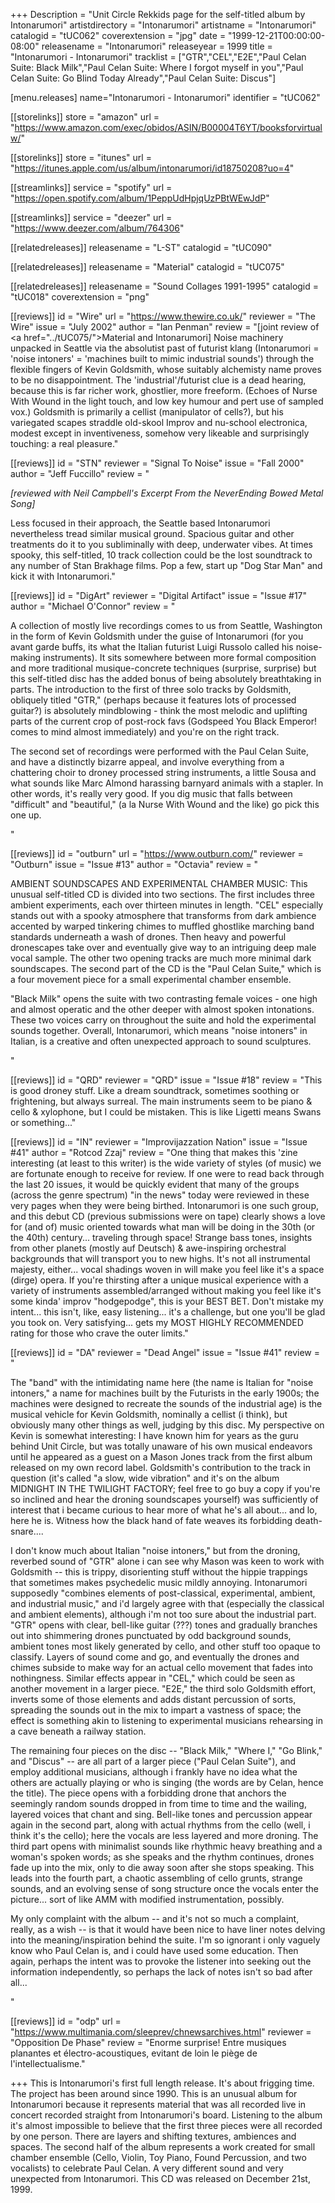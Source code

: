 +++
Description = "Unit Circle Rekkids page for the self-titled album by Intonarumori"
artistdirectory = "Intonarumori"
artistname = "Intonarumori"
catalogid = "tUC062"
coverextension = "jpg"
date = "1999-12-21T00:00:00-08:00"
releasename = "Intonarumori"
releaseyear = 1999
title = "Intonarumori - Intonarumori"
tracklist = ["GTR","CEL","E2E","Paul Celan Suite: Black Milk","Paul Celan Suite: Where I forgot myself in you","Paul Celan Suite: Go Blind Today Already","Paul Celan Suite: Discus"]

[menu.releases]
	name="Intonarumori - Intonarumori"
	identifier = "tUC062"

[[storelinks]]
	store = "amazon"
	url = "https://www.amazon.com/exec/obidos/ASIN/B00004T6YT/booksforvirtualw/"

[[storelinks]]
	store = "itunes"
	url = "https://itunes.apple.com/us/album/intonarumori/id18750208?uo=4"

[[streamlinks]]
	service = "spotify"
	url = "https://open.spotify.com/album/1PeppUdHpjqUzPBtWEwJdP"

[[streamlinks]]
	service = "deezer"
	url = "https://www.deezer.com/album/764306"


[[relatedreleases]]
	releasename = "L-ST"
	catalogid = "tUC090"

[[relatedreleases]]
	releasename = "Material"
	catalogid = "tUC075"

[[relatedreleases]]
	releasename = "Sound Collages 1991-1995"
	catalogid = "tUC018"
	coverextension = "png"


[[reviews]]
	id = "Wire"
	url = "https://www.thewire.co.uk/"
	reviewer = "The Wire"
	issue = "July 2002"
	author = "Ian Penman"
	review = "[joint review of <a href=\"../tUC075/\">Material</a> and Intonarumori] Noise machinery unpacked in Seattle via the absolutist past of futurist klang (Intonarumori = 'noise intoners' = 'machines built to mimic industrial sounds') through the flexible fingers of Kevin Goldsmith, whose suitably alchemisty name proves to be no disappointment. The 'industrial'/futurist clue is a dead hearing, because this is far richer work, ghostlier, more freeform. (Echoes of Nurse With Wound in the light touch, and low key humour and pert use of sampled vox.) Goldsmith is primarily a cellist (manipulator of cells?), but his variegated scapes straddle old-skool Improv and nu-school electronica, modest except in inventiveness, somehow very likeable and surprisingly touching: a real pleasure."

[[reviews]]
	id = "STN"
	reviewer = "Signal To Noise"
	issue = "Fall 2000"
	author = "Jeff Fuccillo"
	review = "<p><i>[reviewed with Neil Campbell's Excerpt From the NeverEnding Bowed Metal Song]</i></p> <p>Less focused in their approach, the Seattle based Intonarumori nevertheless tread similar musical ground. Spacious guitar and other treatments do it to you subliminally with deep, underwater vibes. At times spooky, this self-titled, 10 track collection could be the lost soundtrack to any number of Stan Brakhage films. Pop a few, start up &quot;Dog Star Man&quot; and kick it with Intonarumori."

[[reviews]]
	id = "DigArt"
	reviewer = "Digital Artifact"
	issue = "Issue #17"
	author = "Michael O'Connor"
	review = "<p>A collection of mostly live recordings comes to us from Seattle, Washington in the form of Kevin Goldsmith under the guise of Intonarumori (for you avant garde buffs, its what the Italian futurist Luigi Russolo called his noise-making instruments). It sits somewhere between more formal composition and more traditional musique-concrete techniques (surprise, surprise) but this self-titled disc has the added bonus of being absolutely breathtaking in parts. The introduction to the first of three solo tracks by Goldsmith, obliquely titled &quot;GTR,&quot; (perhaps because it features lots of processed guitar?) is absolutely mindblowing - think the most melodic and uplifting parts of the current crop of post-rock favs (Godspeed You Black Emperor! comes to mind almost immediately) and you're on the right track.</p> <p>The second set of recordings were performed with the Paul Celan Suite, and have a distinctly bizarre appeal, and involve everything from a chattering choir to droney processed string instruments, a little Sousa and what sounds like Marc Almond harassing barnyard animals with a stapler. In other words, it's really very good. If you dig music that falls between &quot;difficult&quot; and &quot;beautiful,&quot; (a la Nurse With Wound and the like) go pick this one up.</p>"

[[reviews]]
	id = "outburn"
	url = "https://www.outburn.com/"
	reviewer = "Outburn"
	issue = "Issue #13"
	author = "Octavia"
	review = "<p>AMBIENT SOUNDSCAPES AND EXPERIMENTAL CHAMBER MUSIC: This unusual self-titled CD is divided into two sections. The first includes three ambient experiments, each over thirteen minutes in length. &quot;CEL&quot; especially stands out with a spooky atmosphere that transforms from dark ambience accented by warped tinkering chimes to muffled ghostlike marching band standards underneath a wash of drones. Then heavy and powerful dronescapes take over and eventually give way to an intriguing deep male vocal sample. The other two opening tracks are much more minimal dark soundscapes. The second part of the CD is the &quot;Paul Celan Suite,&quot; which is a four movement piece for a small experimental chamber ensemble.</p> <p>&quot;Black Milk&quot; opens the suite with two contrasting female voices - one high and almost operatic and the other deeper with almost spoken intonations. These two voices carry on throughout the suite and hold the experimental sounds together. Overall, Intonarumori, which means &quot;noise intoners&quot; in Italian, is a creative and often unexpected approach to sound sculptures.</p>"

[[reviews]]
	id = "QRD"
	reviewer = "QRD"
	issue = "Issue #18"
	review = "This is good droney stuff. Like a dream soundtrack, sometimes soothing or frightening, but always surreal. The main instruments seem to be piano &amp; cello &amp; xylophone, but I could be mistaken. This is like Ligetti means Swans or something..."

[[reviews]]
	id = "IN"
	reviewer = "Improvijazzation Nation"
	issue = "Issue #41"
	author = "Rotcod Zzaj"
	review = "One thing that makes this 'zine interesting (at least to this writer) is the wide variety of styles (of music) we are fortunate enough to receive for review. If one were to read back through the last 20 issues, it would be quickly evident that many of the groups (across the genre spectrum) &quot;in the news&quot; today were reviewed in these very pages when they were being birthed. Intonarumori is one such group, and this debut CD (previous submissions were on tape) clearly shows a love for (and of) music oriented towards what man will be doing in the 30th (or the 40th) century... traveling through space! Strange bass tones, insights from other planets (mostly auf Deutsch) &amp; awe-inspiring orchestral backgrounds that will transport you to new highs. It's not all instrumental majesty, either... vocal shadings woven in will make you feel like it's a space (dirge) opera. If you're thirsting after a unique musical experience with a variety of instruments assembled/arranged without making you feel like it's some kinda' improv &quot;hodgepodge&quot;, this is your BEST BET. Don't mistake my intent... this isn't, like, easy listening... it's a challenge, but one you'll be glad you took on. Very satisfying... gets my MOST HIGHLY RECOMMENDED rating for those who crave the outer limits."

[[reviews]]
	id = "DA"
	reviewer = "Dead Angel"
	issue = "Issue #41"
	review = "<p>The &quot;band&quot; with the intimidating name here (the name is Italian for &quot;noise intoners,&quot; a name for machines built by the Futurists in the early 1900s; the machines were designed to recreate the sounds of the industrial age) is the musical vehicle for Kevin Goldsmith, nominally a cellist (i think), but obviously many other things as well, judging by this disc. My perspective on Kevin is somewhat interesting: I have known him for years as the guru behind Unit Circle, but was totally unaware of his own musical endeavors until he appeared as a guest on a Mason Jones track from the first album released on my own record label. Goldsmith's contribution to the track in question (it's called &quot;a slow, wide vibration&quot; and it's on the album MIDNIGHT IN THE TWILIGHT FACTORY; feel free to go buy a copy if you're so inclined and hear the droning soundscapes yourself) was sufficiently of interest that i became curious to hear more of what he's all about... and lo, here he is. Witness how the black hand of fate weaves its forbidding death-snare....</p> <p>I don't know much about Italian &quot;noise intoners,&quot; but from the droning, reverbed sound of &quot;GTR&quot; alone i can see why Mason was keen to work with Goldsmith -- this is trippy, disorienting stuff without the hippie trappings that sometimes makes psychedelic music mildly annoying. Intonarumori supposedly &quot;combines elements of post-classical, experimental, ambient, and industrial music,&quot; and i'd largely agree with that (especially the classical and ambient elements), although i'm not too sure about the industrial part. &quot;GTR&quot; opens with clear, bell-like guitar (???) tones and gradually branches out into shimmering drones punctuated by odd background sounds, ambient tones most likely generated by cello, and other stuff too opaque to classify. Layers of sound come and go, and eventually the drones and chimes subside to make way for an actual cello movement that fades into nothingness. Similar effects appear in &quot;CEL,&quot; which could be seen as another movement in a larger piece. &quot;E2E,&quot; the third solo Goldsmith effort, inverts some of those elements and adds distant percussion of sorts, spreading the sounds out in the mix to impart a vastness of space; the effect is something akin to listening to experimental musicians rehearsing in a cave beneath a railway station.</p> <p>The remaining four pieces on the disc -- &quot;Black Milk,&quot; &quot;Where I,&quot; &quot;Go Blink,&quot; and &quot;Discus&quot; -- are all part of a larger piece (&quot;Paul Celan Suite&quot;), and employ additional musicians, although i frankly have no idea what the others are actually playing or who is singing (the words are by Celan, hence the title). The piece opens with a forbidding drone that anchors the seemingly random sounds dropped in from time to time and the wailing, layered voices that chant and sing. Bell-like tones and percussion appear again in the second part, along with actual rhythms from the cello (well, i think it's the cello); here the vocals are less layered and more droning. The third part opens with minimalist sounds like rhythmic heavy breathing and a woman's spoken words; as she speaks and the rhythm continues, drones fade up into the mix, only to die away soon after she stops speaking. This leads into the fourth part, a chaotic assembling of cello grunts, strange sounds, and an evolving sense of song structure once the vocals enter the picture... sort of like AMM with modified instrumentation, possibly.</p> <p>My only complaint with the album -- and it's not so much a complaint, really, as a wish -- is that it would have been nice to have liner notes delving into the meaning/inspiration behind the suite. I'm so ignorant i only vaguely know who Paul Celan is, and i could have used some education. Then again, perhaps the intent was to provoke the listener into seeking out the information independently, so perhaps the lack of notes isn't so bad after all...</p>"

[[reviews]]
	id = "odp"
	url = "https://www.multimania.com/sleeprev/chnewsarchives.html"
	reviewer = "Opposition De Phase"
	review = "Enorme surprise! Entre musiques planantes et électro-acoustiques, evitant de loin le piège de l'intellectualisme."

+++
This is Intonarumori's first full length release. It's about frigging time. The project has been around since 1990. This is an unusual album for Intonarumori because it represents material that was all recorded live in concert recorded straight from Intonarumori's board. Listening to the album it's almost impossible to believe that the first three pieces were all recorded by one person. There are layers and shifting textures, ambiences and spaces. The second half of the album represents a work created for small chamber ensemble (Cello, Violin, Toy Piano, Found Percussion, and two vocalists) to celebrate Paul Celan. A very different sound and very unexpected from Intonarumori. This CD was released on December 21st, 1999.

